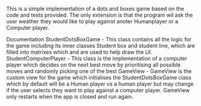 This is a simple implementation of a dots and boxes game based on the code and tests provided.
The only extension is that the program wil ask the user weather they would like to play against anoter Humanplayer or a Computer player.

Documentation
StudentDotsBoxGame - This class contains all the logic for the game including its inner classes Student box and student line, which are filled into matrixes which and are used to help draw the UI.
StudentComputerPlayer - This class is the implementation of a computer player which decides on the next best move by prioritising all possible moves and randomly picking one of the best
GameView - GameView is the custom view for the game which initialises the StudentDotsBoxGame class which by default will be a Human player vs a human player but may change if the user selects they want to play against a computer player. GameView only restarts when the app is closed and run again.
